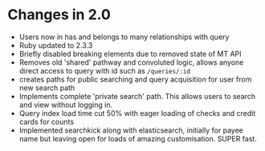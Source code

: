 # Changes in 2.0

* Users now in has and belongs to many relationships with query
* Ruby updated to 2.3.3
* Briefly disabled breaking elements due to removed state of MT API
* Removes old 'shared' pathway and convoluted logic, allows anyone direct access to query with id such as `/queries/:id`
* creates paths for public searching and query acquisition for user from new search path
* Implements complete 'private search' path. This allows users to search and view without logging in. 
* Query index load time cut 50% with eager loading of checks and credit cards for counts
* Implemented searchkick along with elasticsearch, initially for payee name but leaving open for loads of amazing customisation. SUPER fast.
